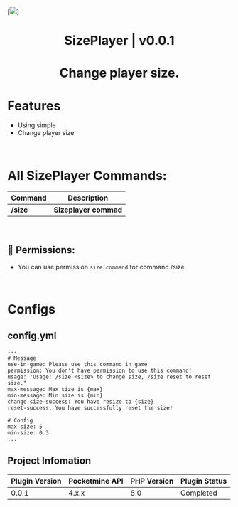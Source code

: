 [![](https://poggit.pmmp.io/shield.state/PlayerSize)]
<div align="center">
<h1>SizePlayer | v0.0.1<h1>
<p>Change player size.</p>
</div>

# Features
- Using simple
- Change player size

 <br>
  
# All SizePlayer Commands:

| **Command** | **Description** |
| --- | --- |
| **/size** | **Sizeplayer commad** |
<br>
  
## 📃  Permissions:

- You can use permission `size.command` for command /size
<br>
  
# Configs
## config.yml
 ```
 ---
# Message
use-in-game: Please use this command in game 
permission: You don't have permission to use this command!
usage: "Usage: /size <size> to change size, /size reset to reset size."
max-message: Max size is {max}
min-message: Min size is {min}
change-size-success: You have resize to {size}
reset-success: You have successfully reset the size!

# Config 
max-size: 5 
min-size: 0.3
...
 ```
## Project Infomation

| Plugin Version | Pocketmine API | PHP Version | Plugin Status |
|---|---|---|---|
| 0.0.1 | 4.x.x | 8.0 | Completed |
 
